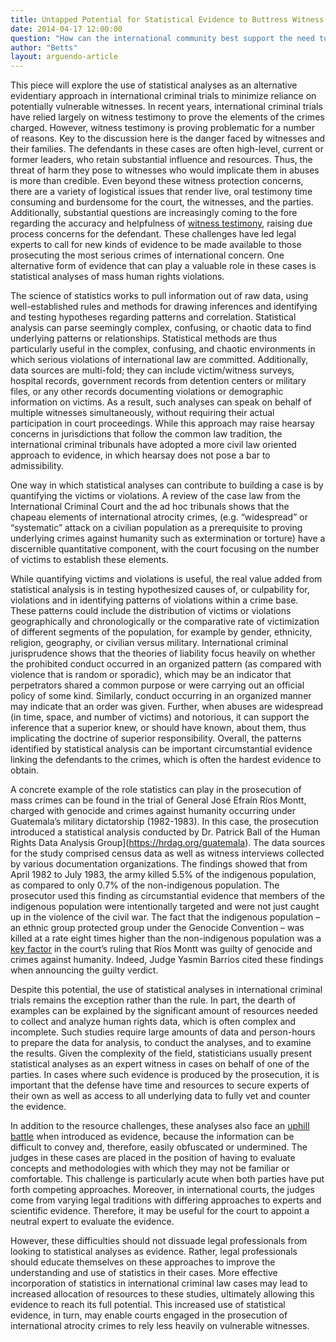```yaml
---
title: Untapped Potential for Statistical Evidence to Buttress Witness Testimony in International Atrocity Crime Trials
date: 2014-04-17 12:00:00
question: "How can the international community best support the need to protect witnesses in international criminal trials?"
author: "Betts"
layout: arguendo-article
---
```


This piece will explore the use of statistical analyses as an alternative evidentiary approach in international criminal trials to minimize reliance on potentially vulnerable witnesses.  In recent years, international criminal trials have relied largely on witness testimony to prove the elements of the crimes charged.  However, witness testimony is proving problematic for a number of reasons.  Key to the discussion here is the danger faced by witnesses and their families.  The defendants in these cases are often high-level, current or former leaders, who retain substantial influence and resources.  Thus, the threat of harm they pose to witnesses who would implicate them in abuses is more than credible.  Even beyond these witness protection concerns, there are a variety of logistical issues that render live, oral testimony time consuming and burdensome for the court, the witnesses, and the parties.  Additionally, substantial questions are increasingly coming to the fore regarding the accuracy and helpfulness of [witness testimony](https://law.wm.edu/faculty-spotlight/features/combs-for-spotlight-index.php), raising due process concerns for the defendant.  These challenges have led legal experts to call for new kinds of evidence to be made available to those prosecuting the most serious crimes of international concern.  One alternative form of evidence that can play a valuable role in these cases is statistical analyses of mass human rights violations. 

The science of statistics works to pull information out of raw data, using well-established rules and methods for drawing inferences and identifying and testing hypotheses regarding patterns and correlation.  Statistical analysis can parse seemingly complex, confusing, or chaotic data to find underlying patterns or relationships.  Statistical methods are thus particularly useful in the complex, confusing, and chaotic environments in which serious violations of international law are committed.  Additionally, data sources are multi-fold; they can include victim/witness surveys, hospital records, government records from detention centers or military files, or any other records documenting violations or demographic information on victims.  As a result, such analyses can speak on behalf of multiple witnesses simultaneously, without requiring their actual participation in court proceedings.  While this approach may raise hearsay concerns in jurisdictions that follow the common law tradition, the international criminal tribunals have adopted a more civil law oriented approach to evidence, in which hearsay does not pose a bar to admissibility.

One way in which statistical analyses can contribute to building a case is by quantifying the victims or violations.  A review of the case law from the International Criminal Court and the ad hoc tribunals shows that the chapeau elements of international atrocity crimes, (e.g. “widespread” or “systematic” attack on a civilian population as a prerequisite to proving underlying crimes against humanity such as extermination or torture) have a discernible quantitative component, with the court focusing on the number of victims to establish these elements.  

While quantifying victims and violations is useful, the real value added from statistical analysis is in testing hypothesized causes of, or culpability for, violations and in identifying patterns of violations within a crime base.  These patterns could include the distribution of victims or violations geographically and chronologically or the comparative rate of victimization of different segments of the population, for example by gender, ethnicity, religion, geography, or civilian versus military.   International criminal jurisprudence shows that the theories of liability focus heavily on whether the prohibited conduct occurred in an organized pattern (as compared with violence that is random or sporadic), which may be an indicator that perpetrators shared a common purpose or were carrying out an official policy of some kind. Similarly, conduct occurring in an organized manner may indicate that an order was given.  Further, when abuses are widespread (in time, space, and number of victims) and notorious, it can support the inference that a superior knew, or should have known, about them, thus implicating the doctrine of superior responsibility.  Overall, the patterns identified by statistical analysis can be important circumstantial evidence linking the defendants to the crimes, which is often the hardest evidence to obtain. 

A concrete example of the role statistics can play in the prosecution of mass crimes can be found in the trial of General José Efraín Ríos Montt, charged with genocide and crimes against humanity occurring under Guatemala’s military dictatorship (1982-1983).  In this case, the prosecution introduced a statistical analysis conducted by Dr. Patrick Ball of the Human Rights Data Analysis Group](https://hrdag.org/guatemala).  The data sources for the study comprised census data as well as witness interviews collected by various documentation organizations.  The findings showed that from April 1982 to July 1983, the army killed 5.5% of the indigenous population, as compared to only 0.7% of the non-indigenous population.  The prosecutor used this finding as circumstantial evidence that members of the indigenous population were intentionally targeted and were not just caught up in the violence of the civil war.  The fact that the indigenous population – an ethnic group protected group under the Genocide Convention – was killed at a rate eight times higher than the non-indigenous population was a [key factor](https://hrdag.org/hat-tip-from-guatemala-judges) in the court’s ruling that Ríos Montt was guilty of genocide and crimes against humanity.  Indeed, Judge Yasmin Barrios cited these findings when announcing the guilty verdict.
  
Despite this potential, the use of statistical analyses in international criminal trials remains the exception rather than the rule.  In part, the dearth of examples can be explained by the significant amount of resources needed to collect and analyze human rights data, which is often complex and incomplete. Such studies require large amounts of data and person-hours to prepare the data for analysis, to conduct the analyses, and to examine the results. Given the complexity of the field, statisticians usually present statistical analyses as an expert witness in cases on behalf of one of the parties.  In cases where such evidence is produced by the prosecution, it is important that the defense have time and resources to secure experts of their own as well as access to all underlying data to fully vet and counter the evidence.
  
In addition to the resource challenges, these analyses also face an [uphill battle](http://www.peacepalacelibrary.nl/pinklet/index.php?ppn=331905442) when introduced as evidence, because the information can be difficult to convey and, therefore, easily obfuscated or undermined.  The judges in these cases are placed in the position of having to evaluate concepts and methodologies with which they may not be familiar or comfortable.  This challenge is particularly acute when both parties have put forth competing approaches.  Moreover, in international courts, the judges come from varying legal traditions with differing approaches to experts and scientific evidence.  Therefore, it may be useful for the court to appoint a neutral expert to evaluate the evidence.

However, these difficulties should not dissuade legal professionals from looking to statistical analyses as evidence.  Rather, legal professionals should educate themselves on these approaches to improve the understanding and use of statistics in their cases.  More effective incorporation of statistics in international criminal law cases may lead to increased allocation of resources to these studies, ultimately allowing this evidence to reach its full potential.  This increased use of statistical evidence, in turn, may enable courts engaged in the prosecution of international atrocity crimes to rely less heavily on vulnerable witnesses.  
